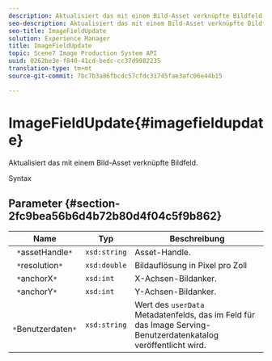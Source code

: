```yaml
---
description: Aktualisiert das mit einem Bild-Asset verknüpfte Bildfeld.
seo-description: Aktualisiert das mit einem Bild-Asset verknüpfte Bildfeld.
seo-title: ImageFieldUpdate
solution: Experience Manager
title: ImageFieldUpdate
topic: Scene7 Image Production System API
uuid: 0262be3e-f840-41cd-bedc-cc37d9982235
translation-type: tm+mt
source-git-commit: 7bc7b3a86fbcdc57cfdc31745fae3afc06e44b15

---
```



# ImageFieldUpdate{#imagefieldupdate}

Aktualisiert das mit einem Bild-Asset verknüpfte Bildfeld.

Syntax

## Parameter {#section-2fc9bea56b6d4b72b80d4f04c5f9b862}

| Name | Typ | Beschreibung |
|---|---|---|
| ` *`assetHandle`*` | `xsd:string` | Asset-Handle. |
| ` *`resolution`*` | `xsd:double` | Bildauflösung in Pixel pro Zoll |
| ` *`anchorX`*` | `xsd:int` | X-Achsen-Bildanker. |
| ` *`anchorY`*` | `xsd:int` | Y-Achsen-Bildanker. |
| ` *`Benutzerdaten`*` | `xsd:string` | Wert des `userData` Metadatenfelds, das im Feld für das Image Serving-Benutzerdatenkatalog veröffentlicht wird. |

